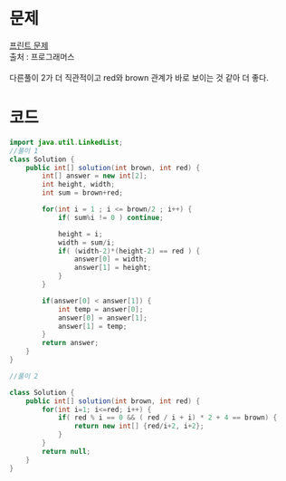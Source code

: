 # 문제
[프린트 문제](https://programmers.co.kr/learn/courses/30/lessons/42842?language=java)
<br>출처 : 프로그래머스
<br><br>
다른풀이 2가 더 직관적이고 red와 brown 관계가 바로 보이는 것 같아 더 좋다.

# 코드
```java
import java.util.LinkedList;
//풀이 1
class Solution {
    public int[] solution(int brown, int red) {
        int[] answer = new int[2];
        int height, width;
        int sum = brown+red;

        for(int i = 1 ; i <= brown/2 ; i++) {
            if( sum%i != 0 ) continue;

            height = i;
            width = sum/i;
            if( (width-2)*(height-2) == red ) {
                answer[0] = width;
                answer[1] = height;
            }
        }

        if(answer[0] < answer[1]) {
            int temp = answer[0];
            answer[0] = answer[1];
            answer[1] = temp;
        }
        return answer;
    }
}

//풀이 2

class Solution {
    public int[] solution(int brown, int red) {
        for(int i=1; i<=red; i++) {
            if( red % i == 0 && ( red / i + i) * 2 + 4 == brown) {
                return new int[] {red/i+2, i+2};
            }
        }
        return null;
    }
}
```